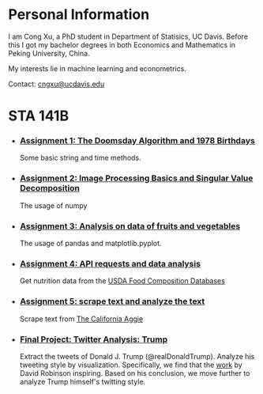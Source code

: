 # Personal Information

I am Cong Xu, a PhD student in Department of Statisics, UC Davis. Before this I got my bachelor degrees in both Economics and Mathematics in Peking University, China.

My interests lie in machine learning and econometrics.

Contact: cngxu@ucdavis.edu

# STA 141B
- ### [Assignment 1: The Doomsday Algorithm and 1978 Birthdays](Assignment_1_revised.ipynb)
  Some basic string and time methods.
- ### [Assignment 2: Image Processing Basics and Singular Value Decomposition](Assignment_2(Cong_Xu)-1.ipynb)
  The usage of numpy
- ### [Assignment 3: Analysis on data of fruits and vegetables](Assignment_3(Cong_Xu).ipynb)
  The usage of pandas and matplotlib.pyplot.
- ### [Assignment 4: API requests and data analysis](Assignment_4(Cong_Xu).ipynb)
  Get nutrition data from the [USDA Food Composition Databases](https://ndb.nal.usda.gov/ndb/search/list)
- ### [Assignment 5: scrape text and analyze the text](Assignment_5(Cong_Xu).ipynb)
  Scrape text from [The California Aggie](https://theaggie.org/)
- ### [Final Project: Twitter Analysis: Trump](https://github.com/kevinxucong/141B)
  Extract the tweets of Donald J. Trump (@realDonaldTrump). Analyze his tweeting style by visualization. Specifically, we find that the [work](http://varianceexplained.org/r/trump-tweets/) by David Robinson inspiring. Based on his conclusion, we move further to analyze Trump himself's twitting style.
  
